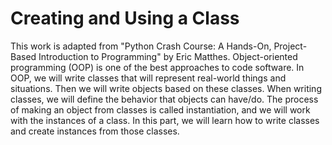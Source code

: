 # Creating and Using a Class

This work is adapted from "Python Crash Course: A Hands-On, Project-Based Introduction to Programming" by Eric Matthes.
Object-oriented programming (OOP) is one of the best approaches to code software. In OOP, we will write classes that will represent real-world things and situations. Then we will write objects based on these classes. When writing classes, we will define the behavior that objects can have/do.
The process of making an object from classes is called instantiation, and we will work with the instances of a class. In this part, we will learn how to write classes and create instances from those classes.
